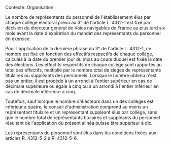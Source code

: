 Contexte: Organisation

Le nombre de représentants du personnel de l'établissement élus par chaque collège électoral prévu au 3° de l'article L. 4312-1 est fixé par décision du directeur général de Voies navigables de France au plus tard six mois avant la date d'expiration du mandat des représentants du personnel en exercice.

Pour l'application de la dernière phrase du 3° de l'article L. 4312-1, ce nombre est fixé en fonction des effectifs respectifs de chaque collège, calculés à la date du premier jour du mois au cours duquel est fixée la date des élections. Les effectifs respectifs de chaque collège sont rapportés au total des effectifs, multiplié par le nombre total de sièges de représentants titulaires ou suppléants des personnels. Lorsque le nombre obtenu n'est pas un entier, il est procédé à un arrondi à l'entier supérieur en cas de décimale supérieure ou égale à cinq ou à un arrondi à l'entier inférieur en cas de décimale inférieure à cinq.

Toutefois, sauf lorsque le nombre d'électeurs dans un des collèges est inférieur à quatre, le conseil d'administration comprend au moins un représentant titulaire et un représentant suppléant élus par collège, sans que le nombre total de représentants titulaires et suppléants du personnel résultant de l'application du présent alinéa puisse être supérieur à dix.

Les représentants du personnel sont élus dans les conditions fixées aux articles R. 4312-5-2 à R. 4312-5-6.